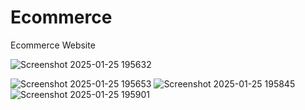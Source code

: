 # Ecommerce
Ecommerce Website 

![Screenshot 2025-01-25 195632](https://github.com/user-attachments/assets/17b685a8-e672-4740-bebb-f29ae9782ae2)

![Screenshot 2025-01-25 195653](https://github.com/user-attachments/assets/8d5c4d71-d195-4af0-a9ef-f346f86a22d6)
![Screenshot 2025-01-25 195845](https://github.com/user-attachments/assets/8f58e709-a913-4082-aa75-f7825cad0985)
![Screenshot 2025-01-25 195901](https://github.com/user-attachments/assets/4e186fb7-034c-4ff5-b2fb-d0083f8d8db9)
